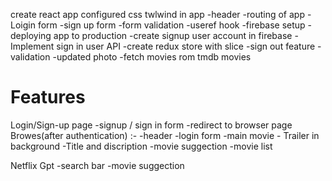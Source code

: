 create react app
configured css twlwind in app
-header
-routing of app
-Loigin form
-sign up form
-form validation
-useref hook
-firebase setup
-deploying app to production
-create signup user account in firebase
-Implement sign in user API
-create redux store with slice
-sign out feature
-validation
-updated photo 
-fetch movies rom tmdb movies


# Features
Login/Sign-up page
    -signup / sign in form
    -redirect to browser page
Browes(after authentication)  :-
    -header
    -login form
    -main movie
        - Trailer in background
        -Title and discription
        -movie suggection
           -movie list 

Netflix Gpt
   -search bar
   -movie suggection
   
